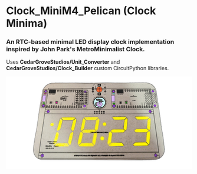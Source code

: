 # Clock_MiniM4_Pelican (Clock Minima)

### An RTC-based minimal LED display clock implementation inspired by John Park's MetroMinimalist Clock.

Uses __CedarGroveStudios/Unit_Converter__ and __CedarGroveStudios/Clock_Builder__ custom CircuitPython libraries.

![Clock_MiniM4](https://github.com/CedarGroveStudios/Clock_MiniM4/blob/master/photos%20and%20graphics/Clock_MiniM4_social.jpg)
